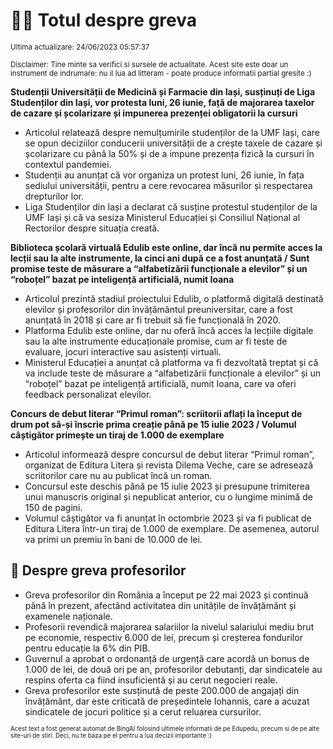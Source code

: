 # 👩‍🏫 Totul despre greva
<sub>Ultima actualizare: 24/06/2023 05:57:37</sub>

<sub>Disclaimer: Tine minte sa verifici si sursele de actualitate. Acest site este doar un instrument de indrumare: nu il lua ad litteram - poate produce informatii partial gresite :)</sub>

**Studenții Universității de Medicină și Farmacie din Iași, susținuți de Liga Studenților din Iași, vor protesta luni, 26 iunie, față de majorarea taxelor de cazare și școlarizare și impunerea prezenței obligatorii la cursuri**

- Articolul relatează despre nemulțumirile studenților de la UMF Iași, care se opun deciziilor conducerii universității de a crește taxele de cazare și școlarizare cu până la 50% și de a impune prezența fizică la cursuri în contextul pandemiei.
- Studenții au anunțat că vor organiza un protest luni, 26 iunie, în fața sediului universității, pentru a cere revocarea măsurilor și respectarea drepturilor lor.
- Liga Studenților din Iași a declarat că susține protestul studenților de la UMF Iași și că va sesiza Ministerul Educației și Consiliul Național al Rectorilor despre situația creată.

**Biblioteca școlară virtuală Edulib este online, dar încă nu permite acces la lecții sau la alte instrumente, la cinci ani după ce a fost anunțată / Sunt promise teste de măsurare a “alfabetizării funcționale a elevilor” și un “roboțel” bazat pe inteligență artificială, numit Ioana**

- Articolul prezintă stadiul proiectului Edulib, o platformă digitală destinată elevilor și profesorilor din învățământul preuniversitar, care a fost anunțată în 2018 și care ar fi trebuit să fie funcțională în 2020.
- Platforma Edulib este online, dar nu oferă încă acces la lecțiile digitale sau la alte instrumente educaționale promise, cum ar fi teste de evaluare, jocuri interactive sau asistenți virtuali.
- Ministerul Educației a anunțat că platforma va fi dezvoltată treptat și că va include teste de măsurare a “alfabetizării funcționale a elevilor” și un “roboțel” bazat pe inteligență artificială, numit Ioana, care va oferi feedback personalizat elevilor.

**Concurs de debut literar “Primul roman”: scriitorii aflați la început de drum pot să-și înscrie prima creație până pe 15 iulie 2023 / Volumul câștigător primește un tiraj de 1.000 de exemplare**

- Articolul informează despre concursul de debut literar “Primul roman”, organizat de Editura Litera și revista Dilema Veche, care se adresează scriitorilor care nu au publicat încă un roman.
- Concursul este deschis până pe 15 iulie 2023 și presupune trimiterea unui manuscris original și nepublicat anterior, cu o lungime minimă de 150 de pagini.
- Volumul câștigător va fi anunțat în octombrie 2023 și va fi publicat de Editura Litera într-un tiraj de 1.000 de exemplare. De asemenea, autorul va primi un premiu în bani de 10.000 de lei.

## 🏫 Despre greva profesorilor

- Greva profesorilor din România a început pe 22 mai 2023 și continuă până în prezent, afectând activitatea din unitățile de învățământ și examenele naționale.
- Profesorii revendică majorarea salariilor la nivelul salariului mediu brut pe economie, respectiv 6.000 de lei, precum și creșterea fondurilor pentru educație la 6% din PIB.
- Guvernul a aprobat o ordonanță de urgență care acordă un bonus de 1.000 de lei, de două ori pe an, profesorilor debutanți, dar sindicatele au respins oferta ca fiind insuficientă și au cerut negocieri reale.
- Greva profesorilor este susținută de peste 200.000 de angajați din învățământ, dar este criticată de președintele Iohannis, care a acuzat sindicatele de jocuri politice și a cerut reluarea cursurilor.


<sub><sub>Acest text a fost generat automat de BingAI folosind ultimele informatii de pe Edupedu, precum si de pe alte site-uri de stiri. Deci, nu te baza pe el pentru a lua decizii importante :)</sub></sub>